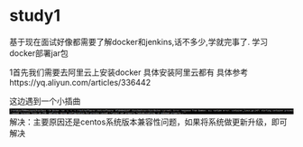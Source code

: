 # study1
基于现在面试好像都需要了解docker和jenkins,话不多少,学就完事了. 学习docker部署jar包

1首先我们需要去阿里云上安装docker 
 具体安装阿里云都有 具体参考https://yq.aliyun.com/articles/336442
 
这边遇到一个小插曲 
![image](https://github.com/Ashen002/study1/blob/master/images/image.png)
解决：主要原因还是centos系统版本兼容性问题，如果将系统做更新升级，即可解决

